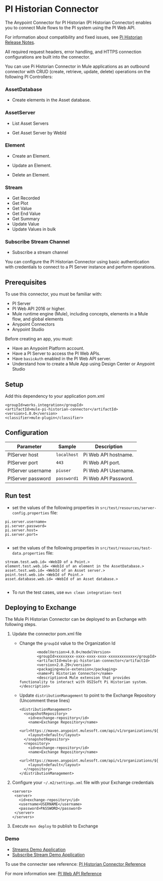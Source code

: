 # PI Historian Connector

The Anypoint Connector for PI Historian (PI Historian Connector) enables you to connect Mule flows to the PI system using the PI Web API.

For information about compatibility and fixed issues, see [Pi Historian Release Notes](http://example.com/).

All required request headers, error handling, and HTTPS connection configurations are built into the connector.

You can use Pi Historian Connector in Mule applications as an outbound connector with CRUD (create, retrieve, update, delete) operations on the following PI Controllers:

### AssetDatabase

- Create elements in the Asset database.

### AssetServer

- List Asset Servers
  		
- Get Asset Server by WebId

### Element

- Create an Element.
	
- Update an Element.
	
- Delete an Element.

### Stream

- Get Recorded
- Get Plot
- Get Value
- Get End Value
- Get Summary
- Update Value
- Update Values in bulk
  
### Subscribe Stream Channel

 - Subscribe a stream channel

You can configure the PI Historian Connector using basic authentication with credentials to connect to a PI Server instance and perform operations.

## Prerequisites

To use this connector, you must be familiar with:

- PI Server
- PI Web API 2016 or higher.
- Mule runtime engine (Mule), including concepts, elements in a Mule flow, and global elements
- Anypoint Connectors
- Anypoint Studio

Before creating an app, you must:

- Have an Anypoint Platform account.
- Have a PI Server to access the PI Web APIs.
- Have `basicAuth` enabled in the PI Web API server.
- Understand how to create a Mule App using Design Center or Anypoint Studio

## Setup

Add this dependency to your application pom.xml

```
<groupId>works.integration</groupId>
<artifactId>mule-pi-historian-connector</artifactId>
<version>1.0.0</version>
<classifier>mule-plugin</classifier>
```

## Configuration

|Parameter|Sample|Description|
|---|---|---|
|PIServer host| `localhost` | Pi Web API hostname. |
|PIServer port|`443`| Pi Web API port.|
|PIServer username|`piuser`|Pi Web API Username.|
|PIServer password|`password1`|Pi Web API Password.|


## Run test

* set the values of the following properties in `src/test/resources/server-config.properties` file:

```
pi.server.username=
pi.server.password=
pi.server.host=
pi.server.port=
		
```

* set the values of the following properties in `src/test/resources/test-data.properties` file:

```
stream.test.web.id= <WebID of a Point.>
element.test.web.id= <WebId of an element in the AssetDatabase.>
asset.test.web.id= <WebId of an Asset server.>
point.test.web.id= <WebId of Point.>
asset.database.web.id= <WebId of an Asset database.>
		
```

* To run the test cases, use `mvn clean integration-test`

## Deploying to Exchange
The Mule Pi Historian Connector can be deployed to an Exchange with following steps.

1. Update the connector pom.xml file
    * Change the `groupId` value to the Organization Id 
        
        
        ```
        		<modelVersion>4.0.0</modelVersion>
				<groupId>xxxxxxxx-xxxx-xxxx-xxxx-xxxxxxxxxxxx</groupId>
				<artifactId>mule-pi-historian-connector</artifactId>
				<version>2.0.29</version>
				<packaging>mule-extension</packaging>
				<name>Pi Historian Connector</name>
				<description>A Mule extension that provides functionality to interact with OSISoft Pi Historian system.</description>

      	```
           
     
    * Update `distributionManagement` to point to the Exchange Repository (Uncomment these lines)
        
        ```
        <distributionManagement>
          <snapshotRepository>
            <id>exchange-repository</id>
            <name>Exchange Repository</name>
            <url>https://maven.anypoint.mulesoft.com/api/v1/organizations/${pom.groupId}/maven</url>
            <layout>default</layout>
          </snapshotRepository>
          <repository>
            <id>exchange-repository</id>
            <name>Exchange Repository</name>
            <url>https://maven.anypoint.mulesoft.com/api/v1/organizations/${pom.groupId}/maven</url>
            <layout>default</layout>
          </repository>
        </distributionManagement>
        ```
2. Configure your `~/.m2/settings.xml` file with your Exchange credentials

    ```
    <servers>
     <server>
       <id>exchange-repository</id>
       <username>USERNAME</username>
       <password>PASSWORD</password>
     </server>
    </servers>
    
    ```
3. Execute `mvn deploy` to publish to Exchange

### Demo

* [Streams Demo Application](https://github.com/IntegrationWorksAus/mule-pi-historian-connector/tree/main/demos/mule-pi-historian-connector-stream-operations-demo)
* [Subscribe Stream Demo Application](https://github.com/IntegrationWorksAus/mule-pi-historian-connector/tree/main/demos/mule-pi-historian-connector-subscribe-streams-demo)

To use the connecter see reference: [PI Historian Connector Reference](http://example.com/)

For more information see: [PI Web API Reference](https://techsupport.osisoft.com/Documentation/PI-Web-API/help.html)
